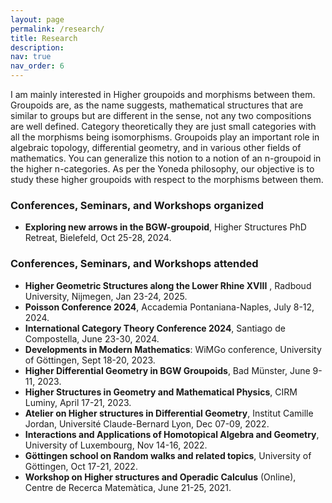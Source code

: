 ```yaml
---
layout: page
permalink: /research/
title: Research
description:
nav: true
nav_order: 6
---
```


I am mainly interested in Higher groupoids and morphisms between them. Groupoids are, as the name suggests, mathematical structures that are similar to groups but are different in the sense, not any two compositions are well defined. Category theoretically they are just small categories with all the morphisms being isomorphisms. Groupoids play an important role in algebraic topology, differential geometry, and in various other fields of mathematics. You can generalize this notion to a notion of an n-groupoid in the higher n-categories. As per the Yoneda philosophy, our objective is to study these higher groupoids with respect to the morphisms between them.

### Conferences, Seminars, and Workshops organized

- **Exploring new arrows in the BGW-groupoid**, Higher Structures PhD Retreat, Bielefeld, Oct 25-28, 2024.

### Conferences, Seminars, and Workshops attended

- **Higher Geometric Structures along the Lower Rhine XVIII** , Radboud University, Nijmegen, Jan 23-24, 2025.
- **Poisson Conference 2024**, Accademia Pontaniana-Naples, July 8-12, 2024.
- **International Category Theory Conference 2024**, Santiago de Compostella, June 23-30, 2024.
- **Developments in Modern Mathematics**: WiMGo conference, University of Göttingen, Sept 18-20, 2023.
- **Higher Differential Geometry in BGW Groupoids**, Bad Münster, June 9-11, 2023.
- **Higher Structures in Geometry and Mathematical Physics**, CIRM Luminy, April 17-21, 2023.
- **Atelier on Higher structures in Differential Geometry**, Institut Camille Jordan, Université Claude-Bernard Lyon, Dec 07-09, 2022.
- **Interactions and Applications of Homotopical Algebra and Geometry**, University of Luxembourg, Nov 14-16, 2022.
- **Göttingen school on Random walks and related topics**, University of Göttingen, Oct 17-21, 2022.
- **Workshop on Higher structures and Operadic Calculus** (Online), Centre de Recerca Matemàtica, June 21-25, 2021.